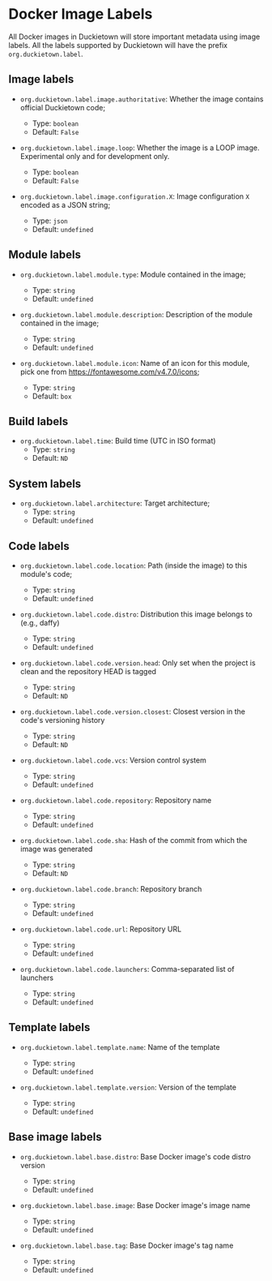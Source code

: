 # Docker Image Labels

All Docker images in Duckietown will store important metadata using image labels. All the labels supported by Duckietown
will have the prefix `org.duckietown.label`.

## Image labels

- `org.duckietown.label.image.authoritative`: Whether the image contains official Duckietown code;
    - Type: `boolean`
    - Default: `False`

- `org.duckietown.label.image.loop`: Whether the image is a LOOP image. Experimental only and for development only.
    - Type: `boolean`
    - Default: `False`

- `org.duckietown.label.image.configuration.X`: Image configuration `X` encoded as a JSON string;
    - Type: `json`
    - Default: `undefined`

## Module labels

- `org.duckietown.label.module.type`: Module contained in the image;
    - Type: `string`
    - Default: `undefined`

- `org.duckietown.label.module.description`: Description of the module contained in the image;
    - Type: `string`
    - Default: `undefined`

- `org.duckietown.label.module.icon`: Name of an icon for this module, pick one
  from https://fontawesome.com/v4.7.0/icons;
    - Type: `string`
    - Default: `box`

## Build labels

- `org.duckietown.label.time`: Build time (UTC in ISO format)
    - Type: `string`
    - Default: `ND`

## System labels

- `org.duckietown.label.architecture`: Target architecture;
    - Type: `string`
    - Default: `undefined`

## Code labels

- `org.duckietown.label.code.location`: Path (inside the image) to this module's code;
    - Type: `string`
    - Default: `undefined`

- `org.duckietown.label.code.distro`: Distribution this image belongs to (e.g., daffy)
    - Type: `string`
    - Default: `undefined`

- `org.duckietown.label.code.version.head`: Only set when the project is clean and the repository HEAD is tagged
    - Type: `string`
    - Default: `ND`

- `org.duckietown.label.code.version.closest`: Closest version in the code's versioning history
    - Type: `string`
    - Default: `ND`

- `org.duckietown.label.code.vcs`: Version control system
    - Type: `string`
    - Default: `undefined`

- `org.duckietown.label.code.repository`: Repository name
    - Type: `string`
    - Default: `undefined`

- `org.duckietown.label.code.sha`: Hash of the commit from which the image was generated
    - Type: `string`
    - Default: `ND`

- `org.duckietown.label.code.branch`: Repository branch
    - Type: `string`
    - Default: `undefined`

- `org.duckietown.label.code.url`: Repository URL
    - Type: `string`
    - Default: `undefined`

- `org.duckietown.label.code.launchers`: Comma-separated list of launchers
    - Type: `string`
    - Default: `undefined`

## Template labels

- `org.duckietown.label.template.name`: Name of the template
    - Type: `string`
    - Default: `undefined`

- `org.duckietown.label.template.version`: Version of the template
    - Type: `string`
    - Default: `undefined`

## Base image labels

- `org.duckietown.label.base.distro`: Base Docker image's code distro version
    - Type: `string`
    - Default: `undefined`

- `org.duckietown.label.base.image`: Base Docker image's image name
    - Type: `string`
    - Default: `undefined`

- `org.duckietown.label.base.tag`: Base Docker image's tag name
    - Type: `string`
    - Default: `undefined`

